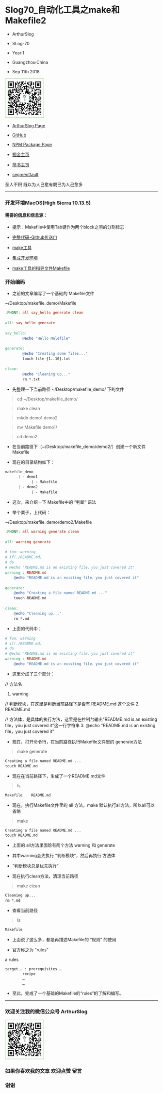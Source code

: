 # Slog70_自动化工具之make和Makefile2

* ArthurSlog
* SLog-70
* Year·1

* Guangzhou·China
* Sep 11th 2018

![关注微信公众号“ArthurSlog”](https://github.com/BlessedChild/LogofAxu/blob/master/images/icon_128.jpg?raw=true "微信扫描二维码，关注我的公众号")

* [ArthurSlog Page](http://www.arthurslog.com)

* [GitHub](https://github.com/BlessedChild/ArthurSlog)

* [NPM Package Page](https://www.npmjs.com/~arthurslog)

* [掘金主页](https://juejin.im/user/59f2a424f265da432f305c66/posts)

* [简书主页](https://www.jianshu.com/u/b9ebe10f0534)

* [segmentfault](https://segmentfault.com/u/arthurslog/articles)

圣人不积 既以为人己愈有既已为人己愈多

---

### 开发环境MacOS(High Sierra 10.13.5)

#### 需要的信息和信息源：

* 提示：Makefile中使用Tab键作为两个block之间的分割标志

* [完整代码-Github传送门](https://github.com/BlessedChild/makefile_demo)

* [make工具](https://zh.wikipedia.org/wiki/Make)

* [集成开发环境](https://zh.wikipedia.org/wiki/%E9%9B%86%E6%88%90%E5%BC%80%E5%8F%91%E7%8E%AF%E5%A2%83)

* [make工具的指导文件Makefile](https://seisman.github.io/how-to-write-makefile/index.html)

### 开始编码

* 之前的文章编写了一个基础的 Makefile文件

~/Desktop/makefile_demo/Makefile
``` makefile
.PHONY: all say_hello generate clean

all: say_hello generate

say_hello:
        @echo "Hello Malefile"

generate:
        @echo "Creating some files..."
        touch file-{1..10}.txt

clean:
        @echo "Cleaning up..."
        rm *.txt
```

* 先整理一下当前路径 ~/Desktop/makefile_demo/ 下的文件

> cd ~/Desktop/makefile_demo/

> make clean

> mkdir demo1 demo2

> mv Makefile demo1/

> cd demo2

* 在当前路径下（~/Desktop/makefile_demo/demo2/）创建一个新文件 Makefile

* 现在的目录结构如下：

``` txt
makefile_demo
      | - demo1
            | - Makefile
      | - demo2
            | - Makefile
```

* 这次，来介绍一下 Makefile中的 “判断” 语法

* 举个栗子，上代码：

~/Desktop/makefile_demo/demo2/Makefile
``` makefile
.PHONY: all warning generate clean

all: warning generate

# fun: warning
# if(./README.md)
# do
# @echo "README.md is an existing file，you just covered it"
warning : README.md
	@echo "README.md is an existing file，you just covered it"

generate: 
	@echo "Creating a file named README.md ..."
	touch README.md

clean: 
	@echo "Cleaning up..."
	rm *.md
```

* 上面的代码中；

``` makefile
# fun: warning
# if(./README.md)
# do
# @echo "README.md is an existing file，you just covered it"
warning : README.md
	@echo "README.md is an existing file，you just covered it"
```

* 这里分成了三个部分：

// 方法名
1. warning

// 判断模块，在这里是判断当前路径下是否有 README.md 这个文件
2. README.md

// 方法体，是具体的执行方法，这里是在控制台输出“README.md is an existing file，you just covered it”这一行字符串
3. @echo "README.md is an existing file，you just covered it"

* 现在，打开命令行，在当前路径执行Makefile文件里的 generate方法

> make generate

``` txt
Creating a file named README.md ...
touch README.md
```

* 现在在当前路径下，生成了一个README.md文件

> ls

``` txt
Makefile	README.md
```

* 现在，执行Makefile文件里的 all 方法，make 默认执行all方法，所以all可以省略

> make

``` txt
Creating a file named README.md ...
touch README.md
```

* 上面的 all方法里面晗有两个方法 warning 和 generate

* 其中warning会先执行 “判断模块”，然后再执行 方法体

* “判断模块总是优先执行”

* 现在执行clean方法，清理当前路径

> make clean

``` txt
Cleaning up...
rm *.md
```

* 查看当前路径

> ls

``` txt
Makefile
```

* 上面说了这么多，都是再描述Makefile的 “规则” 的使用

* 官方称之为 “rules”

a rules
```
target … : prerequisites …
        recipe
        …
        …
```

* 至此，完成了一个基础的Makefile的“rules”的了解和编写。

---

### 欢迎关注我的微信公众号 ArthurSlog

![关注微信公众号“ArthurSlog”](https://github.com/BlessedChild/LogofAxu/blob/master/images/icon_128.jpg?raw=true "微信扫描二维码，关注我的公众号")

### 如果你喜欢我的文章 欢迎点赞 留言
### 谢谢

